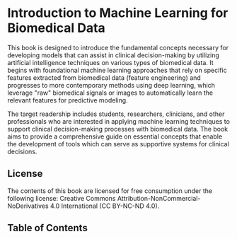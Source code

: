#  Introduction to Machine Learning for Biomedical Data

This book is designed to introduce the fundamental concepts necessary for developing models that can assist in clinical decision-making by utilizing artificial intelligence techniques on various types of biomedical data. It begins with foundational machine learning approaches that rely on specific features extracted from biomedical data (feature engineering) and progresses to more contemporary methods using deep learning, which leverage "raw" biomedical signals or images to automatically learn the relevant features for predictive modeling.

The target readership includes students, researchers, clinicians, and other professionals who are interested in applying machine learning techniques to support clinical decision-making processes with biomedical data. The book aims to provide a comprehensive guide on essential concepts that enable the development of tools which can serve as supportive systems for clinical decisions.

## License
The contents of this book are licensed for free consumption under the following license: Creative Commons Attribution-NonCommercial-NoDerivatives 4.0 International (CC BY-NC-ND 4.0).

## Table of Contents
```{tableofcontents}
```
